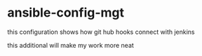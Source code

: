 # ansible-config-mgt

this configuration shows how git hub hooks connect with jenkins  

this additional will make my work more neat
